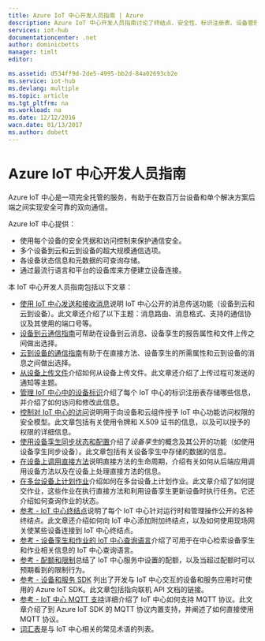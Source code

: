 ```yaml
---
title: Azure IoT 中心开发人员指南 | Azure
description: Azure IoT 中心开发人员指南讨论了终结点、安全性、标识注册表、设备管理、直接方法、设备孪生、文件上传、作业、IoT 中心查询语言以及消息传送。
services: iot-hub
documentationcenter: .net
author: dominicbetts
manager: timlt
editor: 

ms.assetid: d534ff9d-2de5-4995-bb2d-84a02693cb2e
ms.service: iot-hub
ms.devlang: multiple
ms.topic: article
ms.tgt_pltfrm: na
ms.workload: na
ms.date: 12/12/2016
wacn.date: 01/13/2017
ms.author: dobett
---
```


# Azure IoT 中心开发人员指南
Azure IoT 中心是一项完全托管的服务，有助于在数百万台设备和单个解决方案后端之间实现安全可靠的双向通信。

Azure IoT 中心提供：

* 使用每个设备的安全凭据和访问控制来保护通信安全。
* 多个设备到云和云到设备的超大规模通信选项。
* 各设备状态信息和元数据的可查询存储。
* 通过最流行语言和平台的设备库来方便建立设备连接。

本 IoT 中心开发人员指南包括以下文章：

* [使用 IoT 中心发送和接收消息][devguide-messaging]说明 IoT 中心公开的消息传送功能（设备到云和云到设备）。此文章还介绍了以下主题：消息路由、消息格式、支持的通信协议及其使用的端口号等。
* [设备到云通信指南][lnk-d2c-guidance]可帮助在设备到云消息、设备孪生的报告属性和文件上传之间做出选择。
* [云到设备的通信指南][lnk-c2d-guidance]有助于在直接方法、设备孪生的所需属性和云到设备的消息之间做出选择。
* [从设备上传文件][devguide-upload]介绍如何从设备上传文件。此文章还介绍了上传过程可发送的通知等主题。
* [管理 IoT 中心中的设备标识][devguide-identities]介绍了每个 IoT 中心的标识注册表存储哪些信息，并介绍了如何访问和修改此信息。
* [控制对 IoT 中心的访问][devguide-security]说明用于向设备和云组件授予 IoT 中心功能访问权限的安全模型。此文章包括有关使用令牌和 X.509 证书的信息，以及可以授予的权限的详细信息。
* [使用设备孪生同步状态和配置][devguide-device-twins]介绍了*设备孪生*的概念及其公开的功能（如使用设备孪生同步设备）。此文章包括有关设备孪生中存储的数据的信息。
* [在设备上调用直接方法][devguide-directmethods]说明直接方法的生命周期，介绍有关如何从后端应用调用设备方法以及在设备上处理直接方法的信息。
* [在多台设备上计划作业][devguide-jobs]介绍如何在多台设备上计划作业。此文章介绍了如何提交作业，这些作业在执行直接方法和利用设备孪生更新设备时执行任务。它还介绍如何查询作业的状态。
* [参考 - IoT 中心终结点][devguide-endpoints]说明了每个 IoT 中心针对运行时和管理操作公开的各种终结点。此文章还介绍如何向 IoT 中心添加附加终结点，以及如何使用现场网关使某些设备连接到 IoT 中心终结点。
* [参考 - 设备孪生和作业的 IoT 中心查询语言][devguide-query]介绍了可用于在中心检索设备孪生和作业相关信息的 IoT 中心查询语言。
* [参考 - 配额和限制][devguide-quotas]总结了 IoT 中心服务中设置的配额，以及当超过配额时可以预期看到的限制行为。
* [参考 - 设备和服务 SDK][devguide-sdks] 列出了开发与 IoT 中心交互的设备和服务应用时可使用的 Azure IoT SDK。此文章包括指向联机 API 文档的链接。
* [参考 - IoT 中心 MQTT 支持][devguide-mqtt]详细介绍了 IoT 中心如何支持 MQTT 协议。此文章介绍了到 Azure IoT SDK 的 MQTT 协议内置支持，并阐述了如何直接使用 MQTT 协议。
* [词汇表][devguide-glossary]是与 IoT 中心相关的常见术语的列表。

[devguide-messaging]: ./iot-hub-devguide-messaging.md
[devguide-upload]: ./iot-hub-devguide-file-upload.md
[devguide-identities]: ./iot-hub-devguide-identity-registry.md
[devguide-security]: ./iot-hub-devguide-security.md
[devguide-device-twins]: ./iot-hub-devguide-device-twins.md
[devguide-directmethods]: ./iot-hub-devguide-direct-methods.md
[devguide-jobs]: ./iot-hub-devguide-jobs.md
[devguide-endpoints]: ./iot-hub-devguide-endpoints.md
[devguide-quotas]: ./iot-hub-devguide-quotas-throttling.md
[devguide-query]: ./iot-hub-devguide-query-language.md
[devguide-sdks]: ./iot-hub-devguide-sdks.md
[devguide-mqtt]: ./iot-hub-mqtt-support.md
[devguide-glossary]: ./iot-hub-devguide-glossary.md
[lnk-c2d-guidance]: ./iot-hub-devguide-c2d-guidance.md
[lnk-d2c-guidance]: ./iot-hub-devguide-d2c-guidance.md

<!---HONumber=Mooncake_0109_2017-->
<!--Update_Description:update wording-->